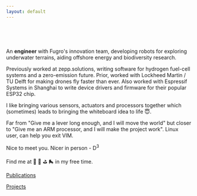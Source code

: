 ```yaml
---
layout: default
---
```


&nbsp;

&nbsp;

An **engineer** with Fugro's innovation team, developing robots for exploring underwater terrains, aiding offshore energy and biodiversity research.

Previously worked at zepp.solutions, writing software for hydrogen fuel-cell systems and a zero-emission future. Prior, worked with Lockheed Martin / TU Delft for making drones fly faster than ever. Also worked with Espressif Systems in Shanghai to write device drivers and firmware for their popular ESP32 chip.

I like bringing various sensors, actuators and processors together which (sometimes) leads to bringing the whiteboard idea to life 😇.

Far from "Give me a lever long enough, and I will move the world" but closer to "Give me an ARM processor, and I will make the project work". Linux user, can help you exit VIM.

Nice to meet you. Nicer in person - D<sup>3</sup>

Find me at 🚜 🧗 ⛳  🛼  in my free time.

<a href="./publications">Publications</a>

<a href="./projects">Projects</a>
